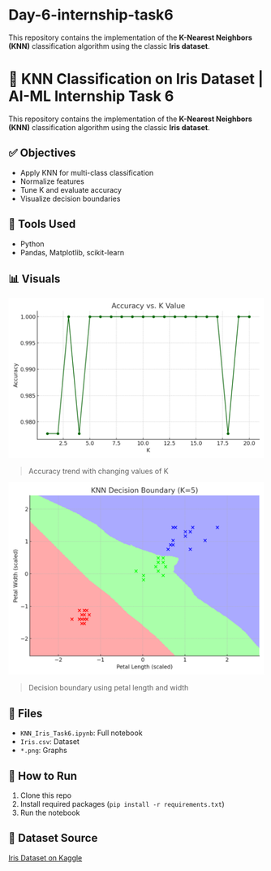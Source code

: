 # Day-6-internship-task6
 This repository contains the implementation of the **K-Nearest Neighbors (KNN)** classification algorithm using the classic **Iris dataset**.
# 🌸 KNN Classification on Iris Dataset | AI-ML Internship Task 6

This repository contains the implementation of the **K-Nearest Neighbors (KNN)** classification algorithm using the classic **Iris dataset**.

## ✅ Objectives
- Apply KNN for multi-class classification
- Normalize features
- Tune K and evaluate accuracy
- Visualize decision boundaries

## 🧰 Tools Used
- Python
- Pandas, Matplotlib, scikit-learn

## 📊 Visuals
![Accuracy vs K](accuracy_vs_k.png)  
> Accuracy trend with changing values of K

![Decision Boundary](knn_decision_boundary.png)  
> Decision boundary using petal length and width

## 📁 Files
- `KNN_Iris_Task6.ipynb`: Full notebook
- `Iris.csv`: Dataset
- `*.png`: Graphs

## 🚀 How to Run
1. Clone this repo
2. Install required packages (`pip install -r requirements.txt`)
3. Run the notebook

## 🔗 Dataset Source
[Iris Dataset on Kaggle](https://www.kaggle.com/datasets/uciml/iris)
